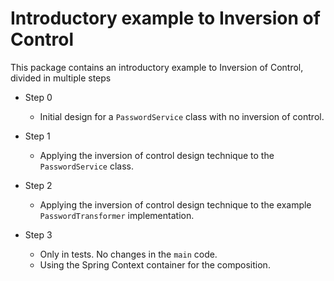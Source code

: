 # Introductory example to Inversion of Control

This package contains an introductory example to Inversion of Control,
divided in multiple steps

* Step 0
  * Initial design for a `PasswordService` class with no inversion of control.

* Step 1
  * Applying the inversion of control design technique to the `PasswordService` class.

* Step 2
  * Applying the inversion of control design technique to the example `PasswordTransformer` implementation.

* Step 3
  * Only in tests. No changes in the `main` code.
  * Using the Spring Context container for the composition.